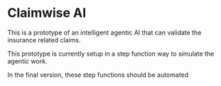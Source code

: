 # Claimwise AI

This is a prototype of an intelligent agentic AI that can validate the insurance related claims. 

This prototype is currently setup in a step function way to simulate the agentic work. 

In the final version, these step functions should be automated
